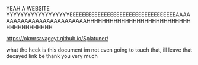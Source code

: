 YEAH A WEBSITE
YYYYYYYYYYYYYYYYYYEEEEEEEEEEEEEEEEEEEEEEEEEEEEEEEEEEAAAAAAAAAAAAAAAAAAAAAAAAAAHHHHHHHHHHHHHHHHHHHHHHHHHHHHHHHHHHHHHHH

https://okmrsavageyt.github.io/Splatuner/


what the heck is this document
im not even going to touch that, ill leave that decayed link be thank you very much
